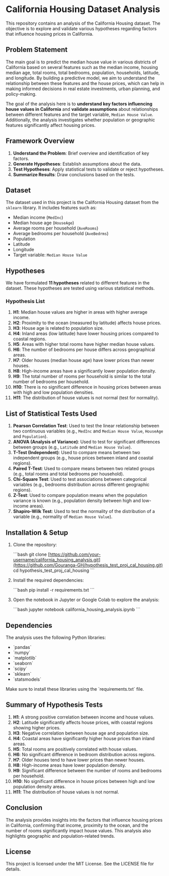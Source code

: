 
# California Housing Dataset Analysis

This repository contains an analysis of the California Housing dataset. The objective is to explore and validate various hypotheses regarding factors that influence housing prices in California.

## Problem Statement

The main goal is to predict the median house value in various districts of California based on several features such as the median income, housing median age, total rooms, total bedrooms, population, households, latitude, and longitude. By building a predictive model, we aim to understand the relationship between these features and the house prices, which can help in making informed decisions in real estate investments, urban planning, and policy-making.

The goal of the analysis here is to **understand key factors influencing house values in California** and **validate assumptions** about relationships between different features and the target variable, `Median House Value`. Additionally, the analysis investigates whether population or geographic features significantly affect housing prices.

## Framework Overview

1. **Understand the Problem**: Brief overview and identification of key factors.
2. **Generate Hypotheses**: Establish assumptions about the data.
3. **Test Hypotheses**: Apply statistical tests to validate or reject hypotheses.
4. **Summarize Results**: Draw conclusions based on the tests.

## Dataset

The dataset used in this project is the California Housing dataset from the `sklearn` library. It includes features such as:
- Median income (`MedInc`)
- Median house age (`HouseAge`)
- Average rooms per household (`AveRooms`)
- Average bedrooms per household (`AveBedrms`)
- Population
- Latitude
- Longitude
- Target variable: `Median House Value`

## Hypotheses

We have formulated **11 hypotheses** related to different features in the dataset. These hypotheses are tested using various statistical methods.

### Hypothesis List

1. **H1**: Median house values are higher in areas with higher average income.
2. **H2**: Proximity to the ocean (measured by latitude) affects house prices.
3. **H3**: House age is related to population size.
4. **H4**: Inland areas (low latitude) have lower housing prices compared to coastal regions.
5. **H5**: Areas with higher total rooms have higher median house values.
6. **H6**: The number of bedrooms per house differs across geographical areas.
7. **H7**: Older houses (median house age) have lower prices than newer houses.
8. **H8**: High-income areas have a significantly lower population density.
9. **H9**: The total number of rooms per household is similar to the total number of bedrooms per household.
10. **H10**: There is no significant difference in housing prices between areas with high and low population densities.
11. **H11**: The distribution of house values is not normal (test for normality).

## List of Statistical Tests Used

1. **Pearson Correlation Test**: Used to test the linear relationship between two continuous variables (e.g., `MedInc` and `Median House Value`, `HouseAge` and `Population`).
2. **ANOVA (Analysis of Variance)**: Used to test for significant differences between groups (e.g., `Latitude` and `Median House Value`).
3. **T-Test (Independent)**: Used to compare means between two independent groups (e.g., house prices between inland and coastal regions).
4. **Paired T-Test**: Used to compare means between two related groups (e.g., total rooms and total bedrooms per household).
5. **Chi-Square Test**: Used to test associations between categorical variables (e.g., bedrooms distribution across different geographic regions).
6. **Z-Test**: Used to compare population means when the population variance is known (e.g., population density between high and low-income areas).
7. **Shapiro-Wilk Test**: Used to test the normality of the distribution of a variable (e.g., normality of `Median House Value`).


## Installation & Setup

1. Clone the repository:

   \`\`\`bash
   git clone [https://github.com/your-username/california_housing_analysis.git](https://github.com/Gouranga-GH/hypothesis_test_proj_cal_housing.git)
   cd hypothesis_test_proj_cal_housing
   \`\`\`

2. Install the required dependencies:

   \`\`\`bash
   pip install -r requirements.txt
   \`\`\`

3. Open the notebook in Jupyter or Google Colab to explore the analysis:

   \`\`\`bash
   jupyter notebook california_housing_analysis.ipynb
   \`\`\`

## Dependencies

The analysis uses the following Python libraries:

- \`pandas\`
- \`numpy\`
- \`matplotlib\`
- \`seaborn\`
- \`scipy\`
- \`sklearn\`
- \`statsmodels\`

Make sure to install these libraries using the \`requirements.txt\` file.

## Summary of Hypothesis Tests

1. **H1**: A strong positive correlation between income and house values.
2. **H2**: Latitude significantly affects house prices, with coastal regions showing higher prices.
3. **H3**: Negative correlation between house age and population size.
4. **H4**: Coastal areas have significantly higher house prices than inland areas.
5. **H5**: Total rooms are positively correlated with house values.
6. **H6**: No significant difference in bedroom distribution across regions.
7. **H7**: Older houses tend to have lower prices than newer houses.
8. **H8**: High-income areas have lower population density.
9. **H9**: Significant difference between the number of rooms and bedrooms per household.
10. **H10**: No significant difference in house prices between high and low population density areas.
11. **H11**: The distribution of house values is not normal.

## Conclusion

The analysis provides insights into the factors that influence housing prices in California, confirming that income, proximity to the ocean, and the number of rooms significantly impact house values. This analysis also highlights geographic and population-related trends.

## License

This project is licensed under the MIT License. See the LICENSE file for details.
